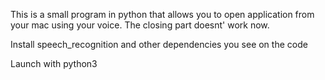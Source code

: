 This is a small program in python that allows you to open application from your mac using your voice.
The closing part doesnt' work now.

Install speech_recognition and other dependencies you see on the code

Launch with python3
